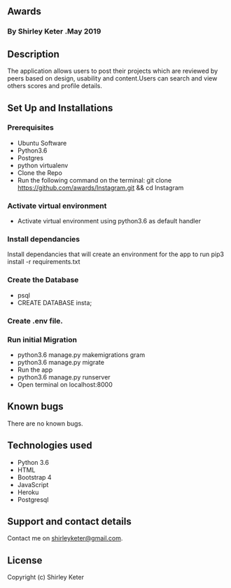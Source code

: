 ## Awards

### By Shirley Keter .May 2019

## Description
The application allows users to post their projects which are reviewed by peers based on design, usability and content.Users can search  and view others scores and profile details.


## Set Up and Installations


### Prerequisites
* Ubuntu Software
* Python3.6
* Postgres
* python virtualenv
* Clone the Repo
* Run the following command on the terminal: git clone https://github.com/awards/Instagram.git && cd Instagram

### Activate virtual environment
* Activate virtual environment using python3.6 as default handler

### Install dependancies
Install dependancies that will create an environment for the app to run pip3 install -r requirements.txt

### Create the Database
* psql
* CREATE DATABASE insta;

### Create .env file.

### Run initial Migration
* python3.6 manage.py makemigrations gram
* python3.6 manage.py migrate
* Run the app
* python3.6 manage.py runserver
* Open terminal on localhost:8000

## Known bugs
There are no known bugs.

## Technologies used
- Python 3.6
- HTML
- Bootstrap 4
- JavaScript
- Heroku
- Postgresql

## Support and contact details
Contact me on shirleyketer@gmail.com.

## License
Copyright (c) Shirley Keter